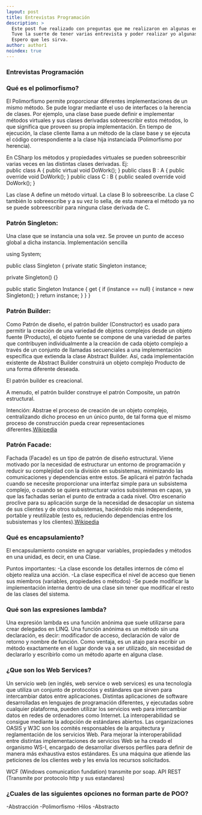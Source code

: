 ```yaml
---
layout: post
title: Entrevistas Programación
description: >
  Este post fue realizado con preguntas que me realizaron en algunas entrevistas y otras que les realizaron a algunos amigos. El objetivo de este post es refrescar algunos conocimientos que vamos perdiendo y por otra parte si es que nunca escuchaste algún de estos conceptos que los puedas aprender e implementar en tu trabajo.
  Tuve la suerte de tener varias entrevista y poder realizar yo algunas entrevistas, creo que lo más importante al margen del puesto a aspirar es poder llevarte algún aprendizaje nuevo, tanto del lado del entrevistado como del entrevistador.
  Espero que les sirva.
author: author1
noindex: true
---
```


### Entrevistas Programación

###  Qué es el polimorfismo?
El Polimorfismo permite proporcionar diferentes implementaciones de un mismo método. 
Se pude lograr mediante el uso de interfaces o la herencia de clases. Por ejemplo, una clase base puede definir e implementar métodos virtuales y sus clases derivadas sobreescribir estos métodos, lo que significa que proveen su propia implementación. En tiempo de ejecución, la clase cliente llama a un método de la clase base y se ejecuta el código correspondiente a la clase hija instanciada (Polimorfismo por herencia).

En CSharp los métodos y propiedades virtuales se pueden sobreescribir varias veces en las distintas clases derivadas. 
Ej:       
public class A
{
	public virtual void DoWork();
}
public class B : A
{
	public override void DoWork();
}
public class C : B
{
	public sealed override void DoWork();
}

Las clase A define un método virtual. La clase B lo sobreescribe. La clase C también lo sobreescribe y a su vez lo sella, de esta manera el método ya no se puede sobreescribir para ninguna clase derivada de C.

### Patrón Singleton:
Una clase que se instancia una sola vez. Se provee un punto de acceso global a dicha instancia.
Implementación sencilla 

using System;

public class Singleton
{
   private static Singleton instance;

   private Singleton() {}

   public static Singleton Instance
   {
      get 
      {
         if (instance == null)
         {
            instance = new Singleton();
         }
         return instance;
      }
   }
}


### Patrón Builder:
Como Patrón de diseño, el patrón builder (Constructor) es usado para permitir la creación de una variedad de objetos complejos desde un objeto fuente (Producto), el objeto fuente se compone de una variedad de partes que contribuyen individualmente a la creación de cada objeto complejo a través de un conjunto de llamadas secuenciales a una implementación específica que extienda la clase Abstract Builder. Así, cada implementación existente de Abstract Builder construirá un objeto complejo Producto de una forma diferente deseada.

El patrón builder es creacional.

A menudo, el patrón builder construye el patrón Composite, un patrón estructural.

Intención: Abstrae el proceso de creación de un objeto complejo, centralizando dicho proceso en un único punto, de tal forma que el mismo proceso de construcción pueda crear representaciones diferentes.[Wikipedia](https://es.wikipedia.org/wiki/Builder_(patr%C3%B3n_de_dise%C3%B1o))

### Patrón Facade:
Fachada (Facade) es un tipo de patrón de diseño estructural. Viene motivado por la necesidad de estructurar un entorno de programación y reducir su complejidad con la división en subsistemas, minimizando las comunicaciones y dependencias entre estos.
Se aplicará el patrón fachada cuando se necesite proporcionar una interfaz simple para un subsistema complejo, o cuando se quiera estructurar varios subsistemas en capas, ya que las fachadas serían el punto de entrada a cada nivel. Otro escenario proclive para su aplicación surge de la necesidad de desacoplar un sistema de sus clientes y de otros subsistemas, haciéndolo más independiente, portable y reutilizable (esto es, reduciendo dependencias entre los subsistemas y los clientes).[Wikipedia](https://es.wikipedia.org/wiki/Facade_(patr%C3%B3n_de_dise%C3%B1o))

### Qué es encapsulamiento?
El encapsulamiento consiste en agrupar variables, propiedades y métodos en una unidad, es decir, en una Clase. 

Puntos importantes: 
-La clase esconde los detalles internos de cómo el objeto realiza una acción.
-La clase especifica el nivel de acceso que tienen sus miembros (variables, propiedades o métodos) 
-Se puede modificar la implementación interna dentro de una clase sin tener que modificar el resto de las clases del sistema.

### Qué son las expresiones lambda?
Una expresión lambda es una función anónima que suele utilizarse para crear delegados en LINQ. Una función anónima es un método sin una declaración, es decir:  modificador de acceso, declaración de valor de retorno y nombre de función.
Como ventaja, es un atajo para escribir un método exactamente en el lugar donde va a ser utilizado, sin necesidad de declararlo y escribirlo como un método aparte en alguna clase.


### ¿Que son los Web Services?
Un servicio web (en inglés, web service o web services) es una tecnología que utiliza un conjunto de protocolos y estándares que sirven para intercambiar datos entre aplicaciones. Distintas aplicaciones de software desarrolladas en lenguajes de programación diferentes, y ejecutadas sobre cualquier plataforma, pueden utilizar los servicios web para intercambiar datos en redes de ordenadores como Internet. La interoperabilidad se consigue mediante la adopción de estándares abiertos. Las organizaciones OASIS y W3C son los comités responsables de la arquitectura y reglamentación de los servicios Web. Para mejorar la interoperabilidad entre distintas implementaciones de servicios Web se ha creado el organismo WS-I, encargado de desarrollar diversos perfiles para definir de manera más exhaustiva estos estándares. Es una máquina que atiende las peticiones de los clientes web y les envía los recursos solicitados.

WCF (Windows comunication fundation) transmite por soap.
API REST (Transmite por protocolo http y sus estandares)

### ¿Cuales de las siguientes opciones no forman parte de POO?
-Abstracción
-Polimorfismo
-Hilos
-Abstracto

